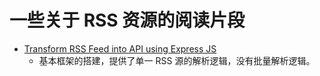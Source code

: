 # 一些关于 RSS 资源的阅读片段

-   [Transform RSS Feed into API using Express JS](https://lioncoding.com/transform-rss-feed-into-api-using-express-js/)
    -   基本框架的搭建，提供了单一 RSS 源的解析逻辑，没有批量解析逻辑。
